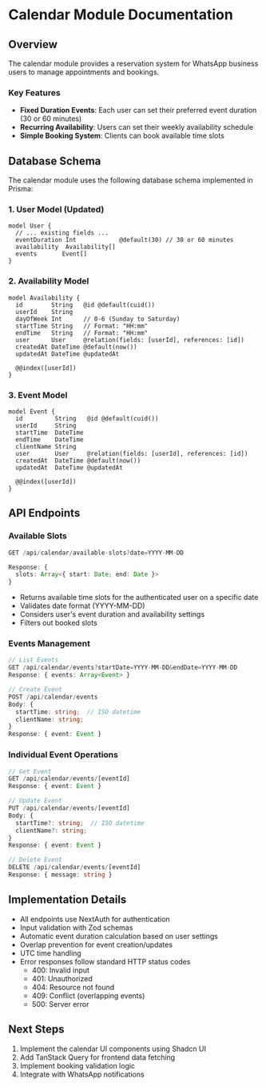 # Calendar Module Documentation

## Overview
The calendar module provides a reservation system for WhatsApp business users to manage appointments and bookings.

### Key Features
- **Fixed Duration Events**: Each user can set their preferred event duration (30 or 60 minutes)
- **Recurring Availability**: Users can set their weekly availability schedule
- **Simple Booking System**: Clients can book available time slots

## Database Schema
The calendar module uses the following database schema implemented in Prisma:

### 1. User Model (Updated)
```prisma
model User {
  // ... existing fields ...
  eventDuration Int            @default(30) // 30 or 60 minutes
  availability  Availability[]
  events       Event[]
}
```

### 2. Availability Model
```prisma
model Availability {
  id        String   @id @default(cuid())
  userId    String
  dayOfWeek Int      // 0-6 (Sunday to Saturday)
  startTime String   // Format: "HH:mm"
  endTime   String   // Format: "HH:mm"
  user      User     @relation(fields: [userId], references: [id])
  createdAt DateTime @default(now())
  updatedAt DateTime @updatedAt

  @@index([userId])
}
```

### 3. Event Model
```prisma
model Event {
  id         String   @id @default(cuid())
  userId     String
  startTime  DateTime
  endTime    DateTime
  clientName String
  user       User     @relation(fields: [userId], references: [id])
  createdAt  DateTime @default(now())
  updatedAt  DateTime @updatedAt

  @@index([userId])
}
```

## API Endpoints

### Available Slots
```typescript
GET /api/calendar/available-slots?date=YYYY-MM-DD

Response: {
  slots: Array<{ start: Date; end: Date }>
}
```
- Returns available time slots for the authenticated user on a specific date
- Validates date format (YYYY-MM-DD)
- Considers user's event duration and availability settings
- Filters out booked slots

### Events Management
```typescript
// List Events
GET /api/calendar/events?startDate=YYYY-MM-DD&endDate=YYYY-MM-DD
Response: { events: Array<Event> }

// Create Event
POST /api/calendar/events
Body: {
  startTime: string;  // ISO datetime
  clientName: string;
}
Response: { event: Event }
```

### Individual Event Operations
```typescript
// Get Event
GET /api/calendar/events/[eventId]
Response: { event: Event }

// Update Event
PUT /api/calendar/events/[eventId]
Body: {
  startTime?: string;  // ISO datetime
  clientName?: string;
}
Response: { event: Event }

// Delete Event
DELETE /api/calendar/events/[eventId]
Response: { message: string }
```

## Implementation Details
- All endpoints use NextAuth for authentication
- Input validation with Zod schemas
- Automatic event duration calculation based on user settings
- Overlap prevention for event creation/updates
- UTC time handling
- Error responses follow standard HTTP status codes
  - 400: Invalid input
  - 401: Unauthorized
  - 404: Resource not found
  - 409: Conflict (overlapping events)
  - 500: Server error

## Next Steps
1. Implement the calendar UI components using Shadcn UI
2. Add TanStack Query for frontend data fetching
3. Implement booking validation logic
4. Integrate with WhatsApp notifications
